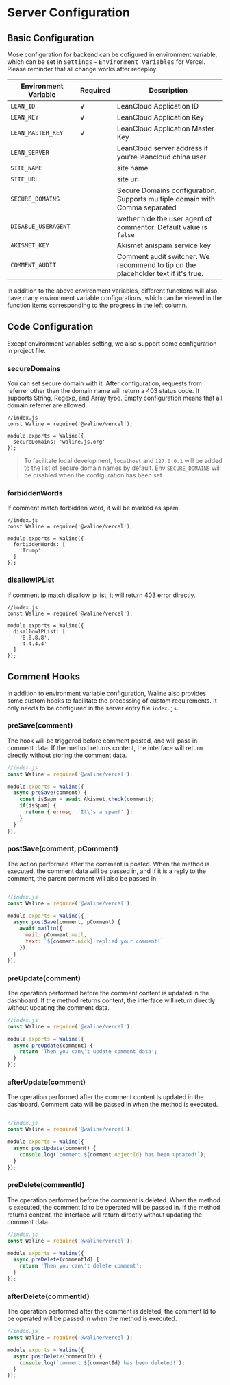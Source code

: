# Server Configuration

## Basic Configuration

Mose configuration for backend can be cofigured in environment variable, which can be set in <kbd>Settings</kbd> - <kbd>Environment Variables</kbd> for Vercel. Please reminder that all change works after redeploy.

| Environment Variable | Required | Description                                                                 |
| -------------------- | -------- | --------------------------------------------------------------------------- |
| `LEAN_ID`            | √        | LeanCloud Application ID                                                    |
| `LEAN_KEY`           | √        | LeanCloud Application Key                                                   |
| `LEAN_MASTER_KEY`    | √        | LeanCloud Application Master Key                                            |
| `LEAN_SERVER`        |          | LeanCloud server address if you're leancloud china user                     |
| `SITE_NAME`          |          | site name                                                                   |
| `SITE_URL`           |          | site url                                                                    |
| `SECURE_DOMAINS`     |          | Secure Domains configuration. Supports multiple domain with Comma separated |
| `DISABLE_USERAGENT` | | wether hide the user agent of commentor. Default value is `false` |
| `AKISMET_KEY` | | Akismet anispam service key |
| `COMMENT_AUDIT` | | Comment audit switcher. We recommend to tip on the placeholder text if it's true. |

In addition to the above environment variables, different functions will also have many environment variable configurations, which can be viewed in the function items corresponding to the progress in the left column.

## Code Configuration

Except environment variables setting, we also support some configuration in project file.

### secureDomains

You can set secure domain with it. After configuration, requests from referrer other than the domain name will return a 403 status code. It supports String, Regexp, and Array type. Empty configuration means that all domain referrer are allowed.

```
//index.js
const Waline = require('@waline/vercel');

module.exports = Waline({
  secureDomains: 'waline.js.org'
});
```

> To facilitate local development, `localhost` and `127.0.0.1` will be added to the list of secure domain names by default. Env `SECURE_DOMAINS` will be disabled when the configuration has been set.
### forbiddenWords

If comment match forbidden word, it will be marked as spam.

```
//index.js
const Waline = require('@waline/vercel');

module.exports = Waline({
  forbiddenWords: [
    'Trump'
  ]
});
```
### disallowIPList

If comment ip match disallow ip list, it will return 403 error directly.

```
//index.js
const Waline = require('@waline/vercel');

module.exports = Waline({
  disallowIPList: [
    '8.8.8.8',
    '4.4.4.4'
  ]
});
```
## Comment Hooks

In addition to environment variable configuration, Waline also provides some custom hooks to facilitate the processing of custom requirements. It only needs to be configured in the server entry file `index.js`.

### preSave(comment)

The hook will be triggered before comment posted, and will pass in comment data. If the method returns content, the interface will return directly without storing the comment data.

```js
//index.js
const Waline = require('@waline/vercel');

module.exports = Waline({
  async preSave(comment) {
    const isSapm = await Akismet.check(comment);
    if(isSpam) {
      return { errmsg: 'It\'s a spam!' };
    }
  }
});
```

### postSave(comment, pComment)

The action performed after the comment is posted. When the method is executed, the comment data will be passed in, and if it is a reply to the comment, the parent comment will also be passed in.

```js

//index.js
const Waline = require('@waline/vercel');

module.exports = Waline({
  async postSave(comment, pComment) {
    await mailto({
      mail: pComment.mail,
      text: `${comment.nick} replied your comment!`
    });
  }
});
```

### preUpdate(comment)

The operation performed before the comment content is updated in the dashboard. If the method returns content, the interface will return directly without updating the comment data.

```js
//index.js
const Waline = require('@waline/vercel');

module.exports = Waline({
  async preUpdate(comment) {
    return 'Then you can\'t update comment data';
  }
});
```

### afterUpdate(comment) 

The operation performed after the comment content is updated in the dashboard. Comment data will be passed in when the method is executed.

```js

//index.js
const Waline = require('@waline/vercel');

module.exports = Waline({
  async postUpdate(comment) {
    console.log(`comment ${comment.objectId} has been updated!`);
  }
});
```
### preDelete(commentId)

The operation performed before the comment is deleted. When the method is executed, the comment Id to be operated will be passed in. If the method returns content, the interface will return directly without updating the comment data.

```js
//index.js
const Waline = require('@waline/vercel');

module.exports = Waline({
  async preDelete(commentId) {
    return 'Then you can\'t delete comment';
  }
});
```

### afterDelete(commentId)

The operation performed after the comment is deleted, the comment Id to be operated will be passed in when the method is executed.

```js
//index.js
const Waline = require('@waline/vercel');

module.exports = Waline({
  async postDelete(commentId) {
    console.log(`comment ${commentId} has been deleted!`);
  }
});
```